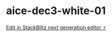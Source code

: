 # aice-dec3-white-01

[Edit in StackBlitz next generation editor ⚡️](https://stackblitz.com/~/github.com/alaadin007/aice-dec3-white-01)